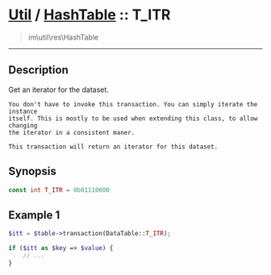 # [Util](Util.md) / [HashTable](Util-HashTable.md) :: T_ITR
 > im\util\res\HashTable
____

## Description
Get an iterator for the dataset.

    You don't have to invoke this transaction. You can simply iterate the instance
    itself. This is mostly to be used when extending this class, to allow changing
    the iterator in a consistent maner.  

    This transaction will return an iterator for this dataset.  

## Synopsis
```php
const int T_ITR = 0b01110000
```

## Example 1
```php
$itt = $table->transaction(DataTable::T_ITR);

if ($itt as $key => $value) {
    // ...
}
```
